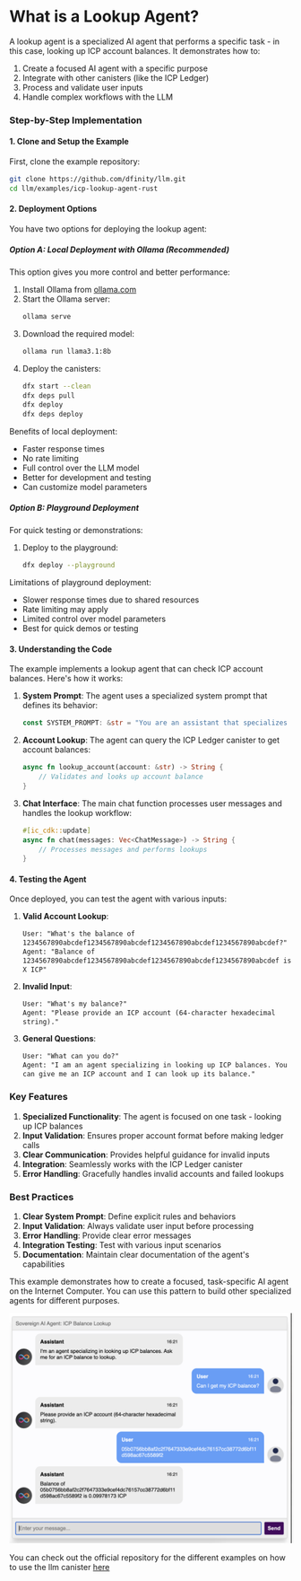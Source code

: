 # What is a Lookup Agent?

A lookup agent is a specialized AI agent that performs a specific task - in this case, looking up ICP account balances. It demonstrates how to:
1. Create a focused AI agent with a specific purpose
2. Integrate with other canisters (like the ICP Ledger)
3. Process and validate user inputs
4. Handle complex workflows with the LLM

### Step-by-Step Implementation

#### 1. Clone and Setup the Example

First, clone the example repository:

```bash
git clone https://github.com/dfinity/llm.git
cd llm/examples/icp-lookup-agent-rust
```

#### 2. Deployment Options

You have two options for deploying the lookup agent:

##### Option A: Local Deployment with Ollama (Recommended)

This option gives you more control and better performance:

1. Install Ollama from [ollama.com](https://ollama.com/)
2. Start the Ollama server:
   ```bash
   ollama serve
   ```
3. Download the required model:
   ```bash
   ollama run llama3.1:8b
   ```
4. Deploy the canisters:
   ```bash
   dfx start --clean
   dfx deps pull
   dfx deploy
   dfx deps deploy
   ```

Benefits of local deployment:
- Faster response times
- No rate limiting
- Full control over the LLM model
- Better for development and testing
- Can customize model parameters

##### Option B: Playground Deployment

For quick testing or demonstrations:

1. Deploy to the playground:
   ```bash
   dfx deploy --playground
   ```

Limitations of playground deployment:
- Slower response times due to shared resources
- Rate limiting may apply
- Limited control over model parameters
- Best for quick demos or testing

#### 3. Understanding the Code

The example implements a lookup agent that can check ICP account balances. Here's how it works:

1. **System Prompt**: The agent uses a specialized system prompt that defines its behavior:
   ```rust
   const SYSTEM_PROMPT: &str = "You are an assistant that specializes in looking up the balance of ICP accounts...";
   ```

2. **Account Lookup**: The agent can query the ICP Ledger canister to get account balances:
   ```rust
   async fn lookup_account(account: &str) -> String {
       // Validates and looks up account balance
   }
   ```

3. **Chat Interface**: The main chat function processes user messages and handles the lookup workflow:
   ```rust
   #[ic_cdk::update]
   async fn chat(messages: Vec<ChatMessage>) -> String {
       // Processes messages and performs lookups
   }
   ```

#### 4. Testing the Agent

Once deployed, you can test the agent with various inputs:

1. **Valid Account Lookup**:
   ```
   User: "What's the balance of 1234567890abcdef1234567890abcdef1234567890abcdef1234567890abcdef?"
   Agent: "Balance of 1234567890abcdef1234567890abcdef1234567890abcdef1234567890abcdef is X ICP"
   ```

2. **Invalid Input**:
   ```
   User: "What's my balance?"
   Agent: "Please provide an ICP account (64-character hexadecimal string)."
   ```

3. **General Questions**:
   ```
   User: "What can you do?"
   Agent: "I am an agent specializing in looking up ICP balances. You can give me an ICP account and I can look up its balance."
   ```

### Key Features

1. **Specialized Functionality**: The agent is focused on one task - looking up ICP balances
2. **Input Validation**: Ensures proper account format before making ledger calls
3. **Clear Communication**: Provides helpful guidance for invalid inputs
4. **Integration**: Seamlessly works with the ICP Ledger canister
5. **Error Handling**: Gracefully handles invalid accounts and failed lookups

### Best Practices

1. **Clear System Prompt**: Define explicit rules and behaviors
2. **Input Validation**: Always validate user input before processing
3. **Error Handling**: Provide clear error messages
4. **Integration Testing**: Test with various input scenarios
5. **Documentation**: Maintain clear documentation of the agent's capabilities

This example demonstrates how to create a focused, task-specific AI agent on the Internet Computer. You can use this pattern to build other specialized agents for different purposes.

![lookup agent](./images/lookup-agent.png)

You can check out the official repository for the different examples on how to use the llm canister [here](https://github.com/dfinity/llm)
